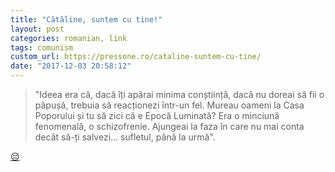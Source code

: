 ```yaml
---
title: "Cătăline, suntem cu tine!"
layout: post
categories: romanian, link
tags: comunism
custom_url: https://pressone.ro/cataline-suntem-cu-tine/
date: "2017-12-03 20:58:12"
---
```


> "Ideea era că, dacă îți apărai minima conștiință, dacă nu doreai să fii o păpușă, trebuia să reacționezi într-un fel. Mureau oameni la Casa Poporului și tu să zici că e Epocă Luminată? Era o minciună fenomenală, o schizofrenie. Ajungeai la faza în care nu mai conta decât să-ți salvezi… sufletul, până la urmă".

[😔](https://pressone.ro/cataline-suntem-cu-tine/)
